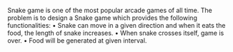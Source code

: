 Snake game is one of the most popular arcade games of all time. 
The problem is to design a Snake game which provides the following functionalities:
•	Snake can move in a given direction and when it eats the food, the length of snake increases.
•	When snake crosses itself, game is over.
•	Food will be generated at given interval.
